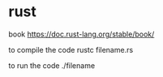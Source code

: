 # rust
book
https://doc.rust-lang.org/stable/book/

to compile the code
rustc filename.rs

to run the code
./filename
